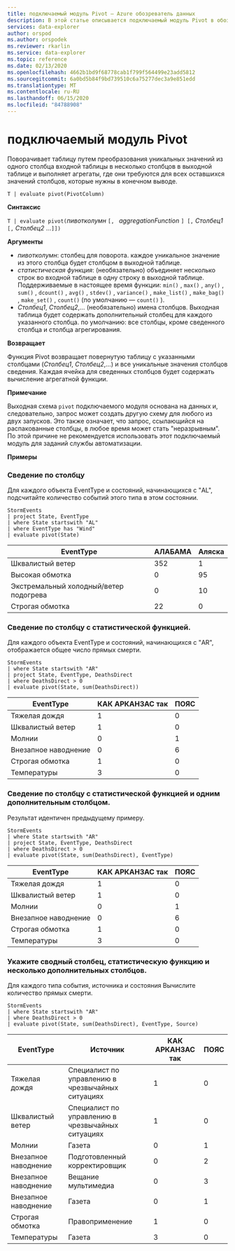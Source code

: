 ```yaml
---
title: подключаемый модуль Pivot — Azure обозреватель данных
description: В этой статье описывается подключаемый модуль Pivot в обозреватель данных Azure.
services: data-explorer
author: orspod
ms.author: orspodek
ms.reviewer: rkarlin
ms.service: data-explorer
ms.topic: reference
ms.date: 02/13/2020
ms.openlocfilehash: 4662b1bd9f68778cab1f799f564499e23add5812
ms.sourcegitcommit: 6a0bd5b84f9bd739510c6a75277dec3a9e851edd
ms.translationtype: MT
ms.contentlocale: ru-RU
ms.lasthandoff: 06/15/2020
ms.locfileid: "84788908"
---
```

# <a name="pivot-plugin"></a>подключаемый модуль Pivot

Поворачивает таблицу путем преобразования уникальных значений из одного столбца входной таблицы в несколько столбцов в выходной таблице и выполняет агрегаты, где они требуются для всех оставшихся значений столбцов, которые нужны в конечном выводе.

```kusto
T | evaluate pivot(PivotColumn)
```

**Синтаксис**

`T | evaluate pivot(`*пивотколумн* `[, ` *aggregationFunction* `] [,` *Столбец1* `[,` *Столбец2* ...`]])`

**Аргументы**

* *пивотколумн*: столбец для поворота. каждое уникальное значение из этого столбца будет столбцом в выходной таблице.
* *статистическая функция*: (необязательно) объединяет несколько строк во входной таблице в одну строку в выходной таблице. Поддерживаемые в настоящее время функции: `min()` , `max()` , `any()` , `sum()` , `dcount()` , `avg()` , `stdev()` , `variance()` , `make_list()` , `make_bag()` , `make_set()` , `count()` (по умолчанию — `count()` ).
* *Столбец1*, *Столбец2*,... (необязательно) имена столбцов. Выходная таблица будет содержать дополнительный столбец для каждого указанного столбца. по умолчанию: все столбцы, кроме сведенного столбца и столбца агрегирования.

**Возвращает**

Функция Pivot возвращает повернутую таблицу с указанными столбцами (*Столбец1*, *Столбец2*,...) и все уникальные значения столбцов сведения. Каждая ячейка для сведенных столбцов будет содержать вычисление агрегатной функции.

**Примечание**

Выходная схема `pivot` подключаемого модуля основана на данных и, следовательно, запрос может создать другую схему для любого из двух запусков. Это также означает, что запрос, ссылающийся на распакованные столбцы, в любое время может стать "неразрывным". По этой причине не рекомендуется использовать этот подключаемый модуль для заданий службы автоматизации.

**Примеры**

### <a name="pivot-by-a-column"></a>Сведение по столбцу

Для каждого объекта EventType и состояний, начинающихся с "AL", подсчитайте количество событий этого типа в этом состоянии.

<!-- csl: https://help.kusto.windows.net:443/Samples -->
```kusto
StormEvents
| project State, EventType 
| where State startswith "AL" 
| where EventType has "Wind" 
| evaluate pivot(State)
```

|EventType|АЛАБАМА|Аляска|
|---|---|---|
|Шквалистый ветер|352|1|
|Высокая обмотка|0|95|
|Экстремальный холодный/ветер подогрева|0|10|
|Строгая обмотка|22|0|


### <a name="pivot-by-a-column-with-aggregation-function"></a>Сведение по столбцу с статистической функцией.

Для каждого объекта EventType и состояний, начинающихся с "AR", отображается общее число прямых смерти.

<!-- csl: https://help.kusto.windows.net:443/Samples -->
```kusto
StormEvents 
| where State startswith "AR" 
| project State, EventType, DeathsDirect 
| where DeathsDirect > 0
| evaluate pivot(State, sum(DeathsDirect))
```

|EventType|КАК АРКАНЗАС так|ПОЯС|
|---|---|---|
|Тяжелая дождя|1|0|
|Шквалистый ветер|1|0|
|Молнии|0|1|
|Внезапное наводнение|0|6|
|Строгая обмотка|1|0|
|Температуры|3|0|


### <a name="pivot-by-a-column-with-aggregation-function-and-a-single-additional-column"></a>Сведение по столбцу с статистической функцией и одним дополнительным столбцом.

Результат идентичен предыдущему примеру.

<!-- csl: https://help.kusto.windows.net:443/Samples -->
```kusto
StormEvents 
| where State startswith "AR" 
| project State, EventType, DeathsDirect 
| where DeathsDirect > 0
| evaluate pivot(State, sum(DeathsDirect), EventType)
```

|EventType|КАК АРКАНЗАС так|ПОЯС|
|---|---|---|
|Тяжелая дождя|1|0|
|Шквалистый ветер|1|0|
|Молнии|0|1|
|Внезапное наводнение|0|6|
|Строгая обмотка|1|0|
|Температуры|3|0|


### <a name="specify-the-pivoted-column-aggregation-function-and-multiple-additional-columns"></a>Укажите сводный столбец, статистическую функцию и несколько дополнительных столбцов.

Для каждого типа события, источника и состояния Вычислите количество прямых смерти.

<!-- csl: https://help.kusto.windows.net:443/Samples -->
```kusto
StormEvents 
| where State startswith "AR" 
| where DeathsDirect > 0
| evaluate pivot(State, sum(DeathsDirect), EventType, Source)
```

|EventType|Источник|КАК АРКАНЗАС так|ПОЯС|
|---|---|---|---|
|Тяжелая дождя|Специалист по управлению в чрезвычайных ситуациях|1|0|
|Шквалистый ветер|Специалист по управлению в чрезвычайных ситуациях|1|0|
|Молнии|Газета|0|1|
|Внезапное наводнение|Подготовленный корректировщик|0|2|
|Внезапное наводнение|Вещание мультимедиа|0|3|
|Внезапное наводнение|Газета|0|1|
|Строгая обмотка|Правоприменение|1|0|
|Температуры|Газета|3|0|
